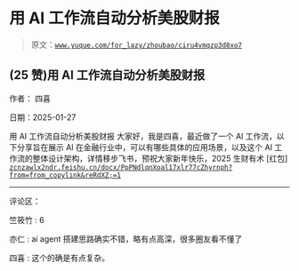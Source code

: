# 用 AI 工作流自动分析美股财报

> 原文：[`www.yuque.com/for_lazy/zhoubao/ciru4vmqzp3d8xo7`](https://www.yuque.com/for_lazy/zhoubao/ciru4vmqzp3d8xo7)

## (25 赞)用 AI 工作流自动分析美股财报

作者： 四喜

日期：2025-01-27

用 AI 工作流自动分析美股财报 大家好，我是四喜，最近做了一个 AI 工作流，以下分享旨在展示 AI 在金融行业中，可以有哪些具体的应用场景，以及这个 AI
工作流的整体设计架构，详情移步飞书，预祝大家新年快乐，2025 生财有术 [红包] [`zcnzawlx2ndr.feishu.cn/docx/PpPNdlqnXoal17xlr77cZhyrnph?from=from_copylink&reRdXZ;=1`](https://zcnzawlx2ndr.feishu.cn/docx/PpPNdlqnXoal17xlr77cZhyrnph?from=from_copylink&reRdXZ;=1)

* * *

评论区：

竺筱竹 : 6

亦仁 : ai agent 搭建思路确实不错，略有点高深，很多圈友看不懂了

四喜 : 这个的确是有点复杂。